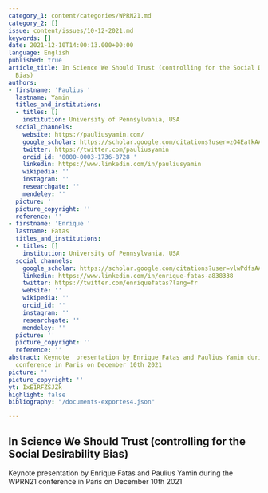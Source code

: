 ```yaml
---
category_1: content/categories/WPRN21.md
category_2: []
issue: content/issues/10-12-2021.md
keywords: []
date: 2021-12-10T14:00:13.000+00:00
language: English
published: true
article_title: In Science We Should Trust (controlling for the Social Desirability
  Bias)
authors:
- firstname: 'Paulius '
  lastname: Yamin
  titles_and_institutions:
  - titles: []
    institution: University of Pennsylvania, USA
  social_channels:
    website: https://pauliusyamin.com/
    google_scholar: https://scholar.google.com/citations?user=zO4EatkAAAAJ&hl=en
    twitter: https://twitter.com/pauliusyamin
    orcid_id: '0000-0003-1736-8728 '
    linkedin: https://www.linkedin.com/in/pauliusyamin
    wikipedia: ''
    instagram: ''
    researchgate: ''
    mendeley: ''
  picture: ''
  picture_copyright: ''
  reference: ''
- firstname: 'Enrique '
  lastname: Fatas
  titles_and_institutions:
  - titles: []
    institution: University of Pennsylvania, USA
  social_channels:
    google_scholar: https://scholar.google.com/citations?user=vlwPdfsAAAAJ&hl=en
    linkedin: https://www.linkedin.com/in/enrique-fatas-a838338
    twitter: https://twitter.com/enriquefatas?lang=fr
    website: ''
    wikipedia: ''
    orcid_id: ''
    instagram: ''
    researchgate: ''
    mendeley: ''
  picture: ''
  picture_copyright: ''
  reference: ''
abstract: Keynote  presentation by Enrique Fatas and Paulius Yamin during the WPRN21
  conference in Paris on December 10th 2021
picture: ''
picture_copyright: ''
yt: IxE1RFZSJZk
highlight: false
bibliography: "/documents-exportes4.json"

---
```

## In Science We Should Trust (controlling for the Social Desirability Bias)

Keynote  presentation by Enrique Fatas and Paulius Yamin during the WPRN21 conference in Paris on December 10th 2021

<Youtube yt="IxE1RFZSJZk" caption ="Keynote 8 : In Science We Should Trust (controlling for the Social Desirability Bias) by Enrique Fatas"></Youtube>